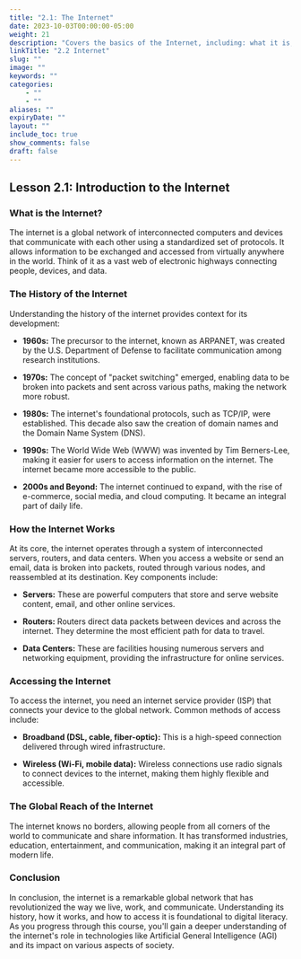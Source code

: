 ```yaml
---
title: "2.1: The Internet"
date: 2023-10-03T00:00:00-05:00
weight: 21
description: "Covers the basics of the Internet, including: what it is, some history, and how it connects the world."
linkTitle: "2.2 Internet"
slug: ""
image: ""
keywords: ""
categories: 
    - ""
    - ""
aliases: ""
expiryDate: ""
layout: ""
include_toc: true
show_comments: false
draft: false
---
```


## Lesson 2.1: Introduction to the Internet

### What is the Internet?

The internet is a global network of interconnected computers and devices that communicate with each other using a standardized set of protocols. It allows information to be exchanged and accessed from virtually anywhere in the world. Think of it as a vast web of electronic highways connecting people, devices, and data.

### The History of the Internet

Understanding the history of the internet provides context for its development:

- **1960s:** The precursor to the internet, known as ARPANET, was created by the U.S. Department of Defense to facilitate communication among research institutions.

- **1970s:** The concept of "packet switching" emerged, enabling data to be broken into packets and sent across various paths, making the network more robust.

- **1980s:** The internet's foundational protocols, such as TCP/IP, were established. This decade also saw the creation of domain names and the Domain Name System (DNS).

- **1990s:** The World Wide Web (WWW) was invented by Tim Berners-Lee, making it easier for users to access information on the internet. The internet became more accessible to the public.

- **2000s and Beyond:** The internet continued to expand, with the rise of e-commerce, social media, and cloud computing. It became an integral part of daily life.

### How the Internet Works

At its core, the internet operates through a system of interconnected servers, routers, and data centers. When you access a website or send an email, data is broken into packets, routed through various nodes, and reassembled at its destination. Key components include:

- **Servers:** These are powerful computers that store and serve website content, email, and other online services.

- **Routers:** Routers direct data packets between devices and across the internet. They determine the most efficient path for data to travel.

- **Data Centers:** These are facilities housing numerous servers and networking equipment, providing the infrastructure for online services.

### Accessing the Internet

To access the internet, you need an internet service provider (ISP) that connects your device to the global network. Common methods of access include:

- **Broadband (DSL, cable, fiber-optic):** This is a high-speed connection delivered through wired infrastructure.

- **Wireless (Wi-Fi, mobile data):** Wireless connections use radio signals to connect devices to the internet, making them highly flexible and accessible.

### The Global Reach of the Internet

The internet knows no borders, allowing people from all corners of the world to communicate and share information. It has transformed industries, education, entertainment, and communication, making it an integral part of modern life.

### Conclusion

In conclusion, the internet is a remarkable global network that has revolutionized the way we live, work, and communicate. Understanding its history, how it works, and how to access it is foundational to digital literacy. As you progress through this course, you'll gain a deeper understanding of the internet's role in technologies like Artificial General Intelligence (AGI) and its impact on various aspects of society.